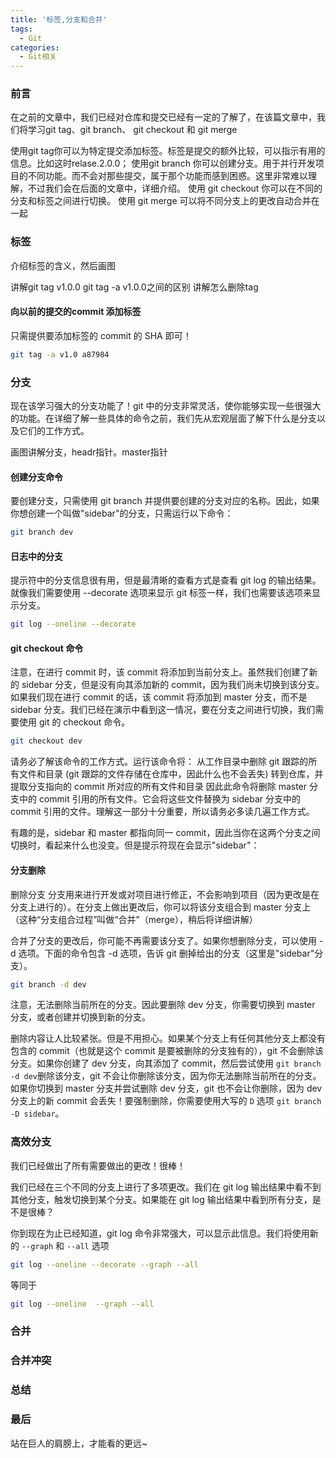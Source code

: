 ```yaml
---
title: '标签,分支和合并'
tags:
  - Git
categories:
  - Git相关
---
```


### 前言

在之前的文章中，我们已经对仓库和提交已经有一定的了解了，在该篇文章中，我们将学习git tag、git branch、 git checkout 和 git merge

使用git tag你可以为特定提交添加标签。标签是提交的额外比较，可以指示有用的信息。比如这时relase.2.0.0；
使用git branch 你可以创建分支。用于并行开发项目的不同功能。而不会对那些提交，属于那个功能而感到困惑。这里非常难以理解，不过我们会在后面的文章中，详细介绍。
使用 git checkout 你可以在不同的分支和标签之间进行切换。
使用 git merge 可以将不同分支上的更改自动合并在一起


### 标签

介绍标签的含义，然后画图

讲解git tag v1.0.0 git tag -a v1.0.0之间的区别
讲解怎么删除tag


#### 向以前的提交的commit 添加标签

只需提供要添加标签的 commit 的 SHA 即可！

```bash
git tag -a v1.0 a87984
```


### 分支

现在该学习强大的分支功能了！git 中的分支非常灵活，使你能够实现一些很强大的功能。在详细了解一些具体的命令之前，我们先从宏观层面了解下什么是分支以及它们的工作方式。

画图讲解分支，headr指针。master指针

#### 创建分支命令

要创建分支，只需使用 git branch 并提供要创建的分支对应的名称。因此，如果你想创建一个叫做"sidebar"的分支，只需运行以下命令：

```bash
git branch dev
```

#### 日志中的分支

提示符中的分支信息很有用，但是最清晰的查看方式是查看 git log 的输出结果。就像我们需要使用 --decorate 选项来显示 git 标签一样，我们也需要该选项来显示分支。

```bash
git log --oneline --decorate

```

#### git checkout 命令

注意，在进行 commit 时，该 commit 将添加到当前分支上。虽然我们创建了新的 sidebar 分支，但是没有向其添加新的 commit，因为我们尚未切换到该分支。如果我们现在进行 commit 的话，该 commit 将添加到 master 分支，而不是 sidebar 分支。我们已经在演示中看到这一情况，要在分支之间进行切换，我们需要使用 git 的 checkout 命令。

```bash
git checkout dev
```

请务必了解该命令的工作方式。运行该命令将：
从工作目录中删除 git 跟踪的所有文件和目录
(git 跟踪的文件存储在仓库中，因此什么也不会丢失)
转到仓库，并提取分支指向的 commit 所对应的所有文件和目录
因此此命令将删除 master 分支中的 commit 引用的所有文件。它会将这些文件替换为 sidebar 分支中的 commit 引用的文件。理解这一部分十分重要，所以请务必多读几遍工作方式。

有趣的是，sidebar 和 master 都指向同一 commit，因此当你在这两个分支之间切换时，看起来什么也没变。但是提示符现在会显示"sidebar"：


#### 分支删除

删除分支
分支用来进行开发或对项目进行修正，不会影响到项目（因为更改是在分支上进行的）。在分支上做出更改后，你可以将该分支组合到 master 分支上（这种“分支组合过程”叫做“合并”（merge），稍后将详细讲解）

合并了分支的更改后，你可能不再需要该分支了。如果你想删除分支，可以使用 -d 选项。下面的命令包含 -d 选项，告诉 git 删掉给出的分支（这里是"sidebar"分支）。

```bash
git branch -d dev
```

注意，无法删除当前所在的分支。因此要删除 dev 分支，你需要切换到 master 分支，或者创建并切换到新的分支。

删除内容让人比较紧张。但是不用担心。如果某个分支上有任何其他分支上都没有包含的 commit（也就是这个 commit 是要被删除的分支独有的），git 不会删除该分支。如果你创建了 dev 分支，向其添加了 commit，然后尝试使用 `git branch -d dev`删除该分支，git 不会让你删除该分支，因为你无法删除当前所在的分支。如果你切换到 master 分支并尝试删除 dev 分支，git 也不会让你删除，因为 dev 分支上的新 commit 会丢失！要强制删除，你需要使用大写的 `D` 选项 `git branch -D sidebar`。


### 高效分支

我们已经做出了所有需要做出的更改！很棒！

我们已经在三个不同的分支上进行了多项更改。我们在 git log 输出结果中看不到其他分支，触发切换到某个分支。如果能在 git log 输出结果中看到所有分支，是不是很棒？

你到现在为止已经知道，git log 命令非常强大，可以显示此信息。我们将使用新的 `--graph` 和 `--all` 选项

```bash
git log --oneline --decorate --graph --all

```

等同于

```bash
git log --oneline  --graph --all
```

### 合并

### 合并冲突

### 总结


### 最后

站在巨人的肩膀上，才能看的更远~
